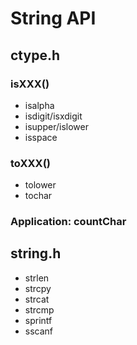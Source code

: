 # String API
##  ctype.h
### isXXX()
- isalpha
- isdigit/isxdigit
- isupper/islower
- isspace

### toXXX()
- tolower
- tochar

### Application: countChar

## string.h
- strlen
- strcpy
- strcat
- strcmp
- sprintf
- sscanf


